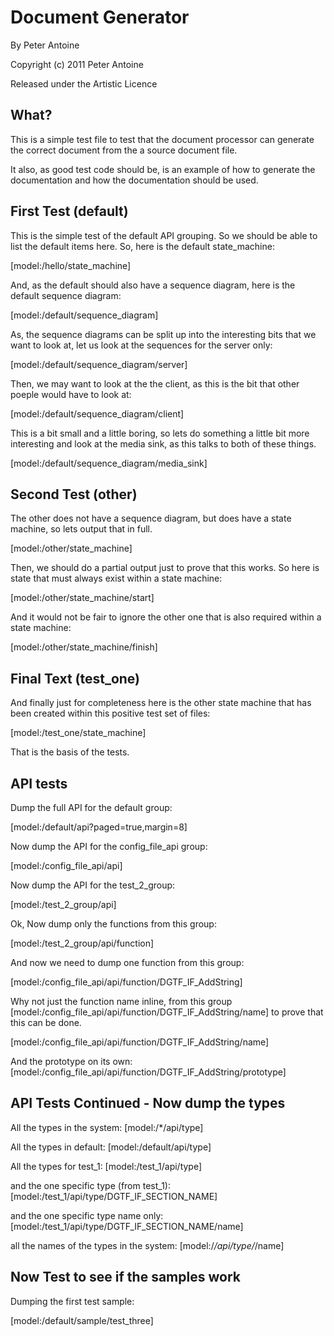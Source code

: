Document Generator
==================

By Peter Antoine

Copyright (c) 2011 Peter Antoine

Released under the Artistic Licence

What?
-----

This is a simple test file to test that the document processor can generate the correct document from the
a source document file.

It also, as good test code should be, is an example of how to generate the documentation and how the
documentation should be used.

First Test (default)
--------------------

This is the simple test of the default API grouping. So we should be able to list the default items here.
So, here is the default state_machine:

[model:/hello/state_machine]

And, as the default should also have a sequence diagram, here is the default sequence diagram:

[model:/default/sequence_diagram]

As, the sequence diagrams can be split up into the interesting bits that we want to look at, let us look
at the sequences for the server only:

[model:/default/sequence_diagram/server]

Then, we may want to look at the the client, as this is the bit that other poeple would have to look at:

[model:/default/sequence_diagram/client]

This is a bit small and a little boring, so lets do something a little bit more interesting and look at 
the media sink, as this talks to both of these things.

[model:/default/sequence_diagram/media_sink]

Second Test (other)
-------------------

The other does not have a sequence diagram, but does have a state machine, so lets output that in full.

[model:/other/state_machine]

Then, we should do a partial output just to prove that this works. So here is state that must always 
exist within a state machine:

[model:/other/state_machine/start]

And it would not be fair to ignore the other one that is also required within a state machine:

[model:/other/state_machine/finish]

Final Text (test_one)
---------------------

And finally just for completeness here is the other state machine that has been created within this
positive test set of files:

[model:/test_one/state_machine]

That is the basis of the tests.

API tests
---------

Dump the full API for the default group:

[model:/default/api?paged=true,margin=8]

Now dump the API for the config_file_api group:

[model:/config_file_api/api]

Now dump the API for the test_2_group:

[model:/test_2_group/api]

Ok, Now dump only the functions from this group:

[model:/test_2_group/api/function]

And now we need to dump one function from this group: 

[model:/config_file_api/api/function/DGTF_IF_AddString]

Why not just the function name inline, from this group [model:/config_file_api/api/function/DGTF_IF_AddString/name] to prove that this can be done.

[model:/config_file_api/api/function/DGTF_IF_AddString/name]

And the prototype on its own:
[model:/config_file_api/api/function/DGTF_IF_AddString/prototype]


API Tests Continued - Now dump the types
----------------------------------------

All the types in the system:
[model:/*/api/type]

All the types in default:
[model:/default/api/type]

All the types for test_1:
[model:/test_1/api/type]

and the one specific type (from test_1):
[model:/test_1/api/type/DGTF_IF_SECTION_NAME]

and the one specific type name only:
[model:/test_1/api/type/DGTF_IF_SECTION_NAME/name]

all the names of the types in the system:
[model:/*/api/type/*/name]


Now Test to see if the samples work
-----------------------------------

Dumping the first test sample:

[model:/default/sample/test_three]



